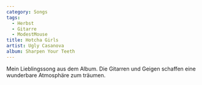 ```yaml
---
category: Songs
tags:
  - Herbst
  - Gitarre
  - ModestMouse
title: Hotcha Girls
artist: Ugly Casanova
album: Sharpen Your Teeth
---
```

Mein Lieblingssong aus dem Album.
Die Gitarren und Geigen schaffen eine wunderbare Atmosphäre zum träumen.

